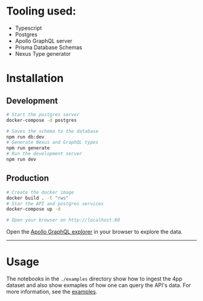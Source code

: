 # Tooling used:
- Typescript
- Postgres
- Apollo GraphQL server
- Prisma Database Schemas
- Nexus Type generator

# Installation
## Development
```bash
# Start the postgres server
docker-compose -d postgres

# Saves the schema to the database
npm run db:dev
# Generate Nexus and GraphQL types
npm run generate
# Run the development server
npm run dev 
```

## Production
```bash
# Create the docker image
docker build . -t "rws"
# Star the API and postgres services
docker-compose up -d

# Open your browser on http://localhost:80
```
Open the [Apollo GraphQL explorer](http://localhost:80) in your browser to explore the data.

---
# Usage
The notebooks in the `./examples` directory show how to ingest the 4pp dataset and also show exmaples of how one can query the API's data. For more information, see the [examples](./examples).
